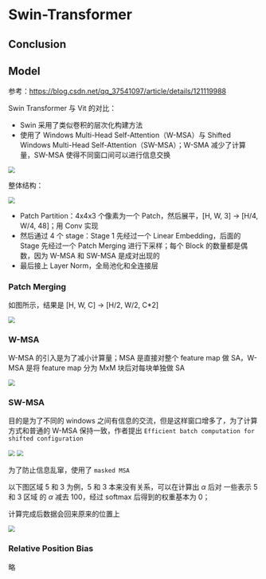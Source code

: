 # Swin-Transformer

## Conclusion

## Model

参考：https://blog.csdn.net/qq_37541097/article/details/121119988

Swin Transformer 与 Vit 的对比：

-   Swin 采用了类似卷积的层次化构建方法
-   使用了 Windows Multi-Head Self-Attention（W-MSA）与 Shifted Windows Multi-Head Self-Attention（SW-MSA）；W-SMA 减少了计算量，SW-MSA 使得不同窗口间可以进行信息交换

<img src="https://cdn.jsdelivr.net/gh/hucorz/image-processing-by-dl/img/classification/Swin_Transformer_1.png" style="zoom: 80%;" />

整体结构：

<img src="https://cdn.jsdelivr.net/gh/hucorz/image-processing-by-dl/img/classification/Swin_Transformer_2.png" style="zoom: 80%;" />

-   Patch Partition：4x4x3 个像素为一个 Patch，然后展平，[H, W, 3] -> [H/4, W/4, 48]；用 Conv 实现
-   然后通过 4 个 stage：Stage 1 先经过一个 Linear Embedding，后面的 Stage 先经过一个 Patch Merging 进行下采样；每个 Block 的数量都是偶数，因为 W-MSA 和 SW-MSA 是成对出现的
-   最后接上 Layer Norm，全局池化和全连接层

### Patch Merging

如图所示，结果是 [H, W, C] -> [H/2, W/2, C*2]

<img src="https://cdn.jsdelivr.net/gh/hucorz/image-processing-by-dl/img/classification/Swin_Transformer_3.png" style="zoom: 80%;" />

### W-MSA

W-MSA 的引入是为了减小计算量；MSA 是直接对整个 feature map 做 SA，W-MSA 是将 feature map 分为 MxM 块后对每块单独做 SA

<img src="https://cdn.jsdelivr.net/gh/hucorz/image-processing-by-dl/img/classification/Swin_Transformer_4.png" style="zoom: 80%;" />

### SW-MSA

目的是为了不同的 windows 之间有信息的交流，但是这样窗口增多了，为了计算方式和普通的 W-MSA 保持一致，作者提出 `Efficient batch computation for shifted configuration`

<img src="https://cdn.jsdelivr.net/gh/hucorz/image-processing-by-dl/img/classification/Swin_Transformer_5.png" style="zoom: 80%;" />

<img src="https://cdn.jsdelivr.net/gh/hucorz/image-processing-by-dl/img/classification/Swin_Transformer_6.png" style="zoom: 80%;" />

为了防止信息乱窜，使用了 `masked MSA`

以下图区域 5 和 3 为例，5 和 3 本来没有关系，可以在计算出 $\alpha$ 后对 一些表示 5 和 3 区域 的 $\alpha$ 减去 100，经过 softmax 后得到的权重基本为 0；

计算完成后数据会回来原来的位置上

<img src="https://cdn.jsdelivr.net/gh/hucorz/image-processing-by-dl/img/classification/Swin_Transformer_7.png" style="zoom: 80%;" />

### Relative Position Bias

略

